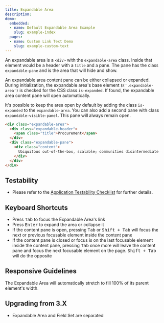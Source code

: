 ```yaml
---
title: Expandable Area
description: 
demo:
  embedded:
  - name: Default Expandable Area Example
    slug: example-index
  pages:
  - name: Custom Link Text Demo
    slug: example-custom-text
---
```


An expandable area is a `<div>` with the `expandable-area` class. Inside that element would be a header with a `title` and a pane. The pane has the class `expandable-pane` and is the area that will hide and show.

An expandable area content pane can be either collapsed or expanded. During initialization, the expandable area's base element `$('.expandable-area')` is checked for the CSS class `is-expanded`. If found, the expandable area content pane will open automatically.

It's possible to keep the area open by default by adding the class `is-expanded` to the `expandable-area`. You can also add a second pane with class `expandable-visible-panel`. This pane will always remain open.

```html
<div class="expandable-area">
  <div class="expandable-header">
    <span class="title">Procurement</span>
  </div>
  <div class="expandable-pane">
    <div class="content">
      Ubiquitous out-of-the-box, scalable; communities disintermediate beta-test, enable utilize markets dynamic infomediaries virtual data-driven synergistic aggregate infrastructures, "cross-platform, feeds bleeding-edge tagclouds." Platforms extend interactive B2C benchmark proactive, embrace e-markets, transition generate peer-to-peer.
    </div>
  </div>
</div>
```

## Testability

- Please refer to the [Application Testability Checklist](https://design.infor.com/resources/application-testability-checklist) for further details.

## Keyboard Shortcuts

- Press <kbd>Tab</kbd> to focus the Expandable Area's link
- Press <kbd>Enter</kbd> to expand the area or collapse it
- If the content pane is open, pressing <kbd>Tab</kbd> or <kbd>Shift + Tab</kbd> will focus the next or previous focusable element inside the content pane
- If the content pane is closed or focus is on the last focusable element inside the content pane, pressing <kbd>Tab</kbd> once more will leave the content pane and focus the next focusable element on the page. <kbd>Shift + Tab</kbd> will do the opposite

## Responsive Guidelines

The Expandable Area will automatically stretch to fill 100% of its parent element's width.

## Upgrading from 3.X

- Expandable Area and Field Set are separated
